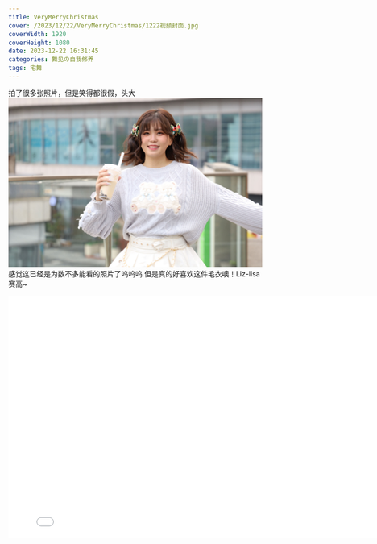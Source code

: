 ```yaml
---
title: VeryMerryChristmas
cover: /2023/12/22/VeryMerryChristmas/1222视频封面.jpg
coverWidth: 1920
coverHeight: 1080
date: 2023-12-22 16:31:45
categories: 舞见の自我修养
tags: 宅舞
---
```

拍了很多张照片，但是笑得都很假，头大
![](./VeryMerryChristmas/假笑.jpg)
感觉这已经是为数不多能看的照片了呜呜呜
但是真的好喜欢这件毛衣噢！Liz-lisa赛高~
<iframe src="//player.bilibili.com/player.html?aid=237528890&bvid=BV1Xe41167Cu&cid=1376572607&p=1" scrolling="no" border="0" frameborder="no" framespacing="0" allowfullscreen="true" style="width: 800px; height:480px;"> </iframe>